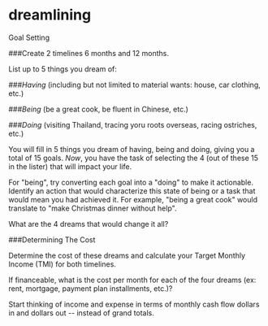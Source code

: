 # dreamlining
Goal Setting

###Create 2 timelines 6 months and 12 months.

List up to 5 things you dream of: 

###*Having* (including but not limited to material wants: house, car clothing, etc.)

###*Being* (be a great cook, be fluent in Chinese, etc.)

###*Doing* (visiting Thailand, tracing yoru roots overseas, racing ostriches, etc.)

You will fill in 5 things you dream of having, being and doing, giving you a total of 15 goals.  *Now*, you have the task of selecting the 4 (out of these 15 in the lister) that will impact your life.

For "being", try converting each goal into a "doing" to make it actionable.  Identify an action that would characterize this state of being or a task that would mean you had achieved it. For example, "being a great cook" would translate to "make Christmas dinner without help".

What are the 4 dreams that would change it all?

###Determining The Cost

Determine the cost of these dreams and calculate your Target Monthly Income (TMI) for both timelines.

If financeable, what is the cost per month for each of the four dreams (ex: rent, mortgage, payment plan installments, etc.)?

Start thinking of income and expense in terms of monthly cash flow dollars in and dollars out -- instead of grand totals.
